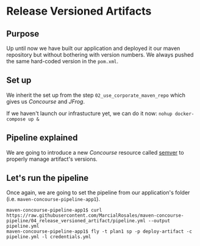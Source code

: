 # Release Versioned Artifacts

## Purpose

Up until now we have built our application and deployed it our maven repository but without bothering with version numbers. We always pushed the same hard-coded version in the `pom.xml`.


## Set up
We inherit the set up from the step `02_use_corporate_maven_repo` which gives us *Concourse* and *JFrog*.

If we haven't launch our infrastucture yet, we can do it now:
`nohup docker-compose up & `


## Pipeline explained

We are going to introduce a new *Concourse* resource called [semver](https://github.com/concourse/semver-resource) to properly manage artifact's versions.



## Let's run the pipeline

Once again, we are going to set the pipeline from our application's folder (i.e. `maven-concourse-pipeline-app1`).
```
maven-concourse-pipeline-app1$ curl https://raw.githubusercontent.com/MarcialRosales/maven-concourse-pipeline/04_release_versioned_artifact/pipeline.yml --output pipeline.yml
maven-concourse-pipeline-app1$ fly -t plan1 sp -p deploy-artifact -c pipeline.yml -l credentials.yml
```
